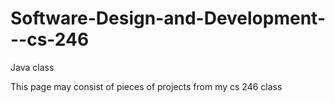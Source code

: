 Software-Design-and-Development---cs-246
========================================

Java class

This page may consist of pieces of projects from my cs 246 class 
